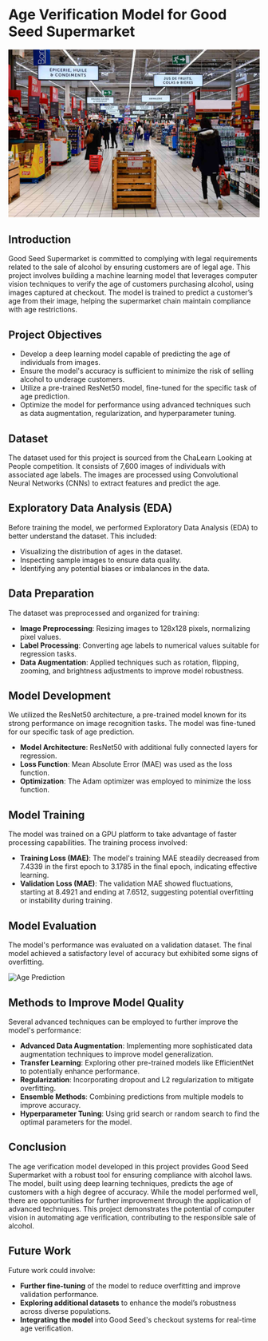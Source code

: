 # Age Verification Model for Good Seed Supermarket
![Supermarket](./supermarket.png)

## Introduction
Good Seed Supermarket is committed to complying with legal requirements related to the sale of alcohol by ensuring customers are of legal age. This project involves building a machine learning model that leverages computer vision techniques to verify the age of customers purchasing alcohol, using images captured at checkout. The model is trained to predict a customer’s age from their image, helping the supermarket chain maintain compliance with age restrictions.

## Project Objectives
- Develop a deep learning model capable of predicting the age of individuals from images.
- Ensure the model's accuracy is sufficient to minimize the risk of selling alcohol to underage customers.
- Utilize a pre-trained ResNet50 model, fine-tuned for the specific task of age prediction.
- Optimize the model for performance using advanced techniques such as data augmentation, regularization, and hyperparameter tuning.

## Dataset
The dataset used for this project is sourced from the ChaLearn Looking at People competition. It consists of 7,600 images of individuals with associated age labels. The images are processed using Convolutional Neural Networks (CNNs) to extract features and predict the age.

## Exploratory Data Analysis (EDA)
Before training the model, we performed Exploratory Data Analysis (EDA) to better understand the dataset. This included:
- Visualizing the distribution of ages in the dataset.
- Inspecting sample images to ensure data quality.
- Identifying any potential biases or imbalances in the data.

## Data Preparation
The dataset was preprocessed and organized for training:
- **Image Preprocessing**: Resizing images to 128x128 pixels, normalizing pixel values.
- **Label Processing**: Converting age labels to numerical values suitable for regression tasks.
- **Data Augmentation**: Applied techniques such as rotation, flipping, zooming, and brightness adjustments to improve model robustness.

## Model Development
We utilized the ResNet50 architecture, a pre-trained model known for its strong performance on image recognition tasks. The model was fine-tuned for our specific task of age prediction.

- **Model Architecture**: ResNet50 with additional fully connected layers for regression.
- **Loss Function**: Mean Absolute Error (MAE) was used as the loss function.
- **Optimization**: The Adam optimizer was employed to minimize the loss function.

## Model Training
The model was trained on a GPU platform to take advantage of faster processing capabilities. The training process involved:
- **Training Loss (MAE)**: The model's training MAE steadily decreased from 7.4339 in the first epoch to 3.1785 in the final epoch, indicating effective learning.
- **Validation Loss (MAE)**: The validation MAE showed fluctuations, starting at 8.4921 and ending at 7.6512, suggesting potential overfitting or instability during training.

## Model Evaluation
The model's performance was evaluated on a validation dataset. The final model achieved a satisfactory level of accuracy but exhibited some signs of overfitting.

![Age Prediction](./Screenshot2024-08-14.png)

## Methods to Improve Model Quality
Several advanced techniques can be employed to further improve the model's performance:
- **Advanced Data Augmentation**: Implementing more sophisticated data augmentation techniques to improve model generalization.
- **Transfer Learning**: Exploring other pre-trained models like EfficientNet to potentially enhance performance.
- **Regularization**: Incorporating dropout and L2 regularization to mitigate overfitting.
- **Ensemble Methods**: Combining predictions from multiple models to improve accuracy.
- **Hyperparameter Tuning**: Using grid search or random search to find the optimal parameters for the model.

## Conclusion
The age verification model developed in this project provides Good Seed Supermarket with a robust tool for ensuring compliance with alcohol laws. The model, built using deep learning techniques, predicts the age of customers with a high degree of accuracy. While the model performed well, there are opportunities for further improvement through the application of advanced techniques. This project demonstrates the potential of computer vision in automating age verification, contributing to the responsible sale of alcohol.

## Future Work
Future work could involve:
- **Further fine-tuning** of the model to reduce overfitting and improve validation performance.
- **Exploring additional datasets** to enhance the model’s robustness across diverse populations.
- **Integrating the model** into Good Seed's checkout systems for real-time age verification.

